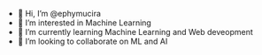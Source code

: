 - 👋 Hi, I’m @ephymucira
- 👀 I’m interested in Machine Learning
- 🌱 I’m currently learning Machine Learning and Web deveopment
- 💞️ I’m looking to collaborate on ML and AI
  
